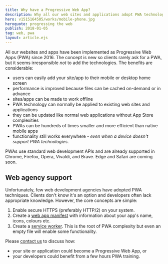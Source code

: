 ```yaml
---
title: Why have a Progressive Web App?
description: Why all our web sites and applications adopt PWA technologies.
hero: v1515164505/works/mobile-phone.jpg
heroquote: progressing the web
publish: 2018-01-05
tag: web, pwa
layout: article.ejs
---
```


All our websites and apps have been implemented as Progressive Web Apps (PWA) since 2016. The concept is new so clients rarely ask for a PWA, but it seems irresponsible *not* to add the technologies. The benefits are considerable:

* users can easily add your site/app to their mobile or desktop home screen
* performance is improved because files can be cached on-demand or in advance
* sites/apps can be made to work offline
* PWA technology can normally be applied to existing web sites and applications
* they can be updated like normal web applications without App Store complexities
* PWAs can be hundreds of times smaller and more efficient than native mobile apps
* functionality still works everywhere - *even when a device doesn't support PWA technologies*.

PWAs use standard web development APIs and are already supported in Chrome, Firefox, Opera, Vivaldi, and Brave. Edge and Safari are coming soon.


## Web agency support
Unfortunately, few web development agencies have adopted PWA techniques. Clients don't know it's an option and developers often lack appropriate knowledge. However, the core concepts are simple:

1. Enable secure HTTPS (preferably HTTP/2) on your system.
1. Create a [web app manifest](https://developer.mozilla.org/en-US/docs/Web/Manifest) with information about your app's name, icons, colours etc.
1. Create a [service worker](https://developer.mozilla.org/en-US/docs/Web/API/Service_Worker_API/Using_Service_Workers). This is the root of PWA complexity but even an empty file will enable some functionality.


Please [contact us]([root]contact/) to discuss how:

* your site or application could become a Progressive Web App, or
* your developers could benefit from a few hours PWA training.
